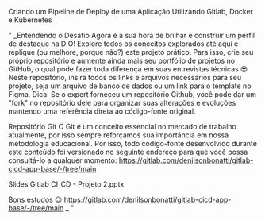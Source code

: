 Criando um Pipeline de Deploy de uma Aplicação Utilizando Gitlab, Docker e Kubernetes

"
  _Entendendo o Desafio
    Agora é a sua hora de brilhar e construir um perfil de destaque na DIO! Explore todos os conceitos explorados até aqui e replique (ou melhore, porque não?) este projeto prático. Para isso, crie seu próprio repositório e aumente ainda mais seu portfólio de projetos no GitHub, o qual pode fazer toda diferença em suas entrevistas técnicas 😎
    Neste repositório, insira todos os links e arquivos necessários para seu projeto, seja um arquivo de banco de dados ou um link para o template no Figma.
    Dica: Se o expert forneceu um repositório Github, você pode dar um "fork" no repositório dele para organizar suas alterações e evoluções mantendo uma referência direta ao código-fonte original.
    
  Repositório Git
    O Git é um conceito essencial no mercado de trabalho atualmente, por isso sempre reforçamos sua importância em nossa metodologia educacional. Por isso, todo código-fonte desenvolvido durante este conteúdo foi versionado no seguinte endereço para que você possa consultá-lo a qualquer momento:
    https://gitlab.com/denilsonbonatti/gitlab-cicd-app-base/-/tree/main
   
  Slides
    Gitlab CI_CD - Projeto 2.pptx
    
  Bons estudos 😉
    https://gitlab.com/denilsonbonatti/gitlab-cicd-app-base/-/tree/main
  _
"
